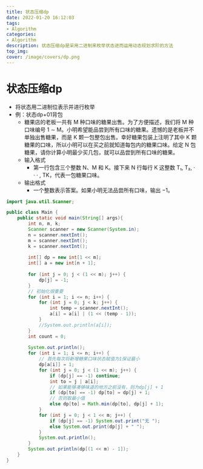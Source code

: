 ```yaml
---
title: 状态压缩dp
date: 2022-01-20 16:12:03
tags:
- Algorithm
categories: 
- Algorithm
description: 状态压缩dp是采用二进制来枚举状态进而运用动态规划求阶的方法
top_img: 
cover: /image/covers/dp.png
---
```


# 状态压缩dp

* 将状态用二进制位表示并进行枚举
* 例：状态dp+01背包
  * 糖果店的老板一共有 M 种口味的糖果出售。为了方便描述，我们将 M 种口味编号 1 ∼ M。小明希望能品尝到所有口味的糖果。遗憾的是老板并不单独出售糖果，而是 K 颗一包整包出售。幸好糖果包装上注明了其中 K 颗糖果的口味，所以小明可以在买之前就知道每包内的糖果口味。给定 N 包糖果，请你计算小明最少买几包，就可以品尝到所有口味的糖果。
  * 输入格式
    * 第一行包含三个整数 N、M 和 K。接下来 N 行每行 K 这整数 T₁, T₂, · · · , TK，代表一包糖果口味。
  * 输出格式
    * 一个整数表示答案。如果小明无法品尝所有口味，输出 −1。

```java
import java.util.Scanner;

public class Main {
	public static void main(String[] args){
		int n, m, k;
		Scanner scanner = new Scanner(System.in);
		n = scanner.nextInt();
		m = scanner.nextInt();
		k = scanner.nextInt();
		
		int[] dp = new int[1 << m];
		int[] a = new int[n + 1];
		
		for (int j = 0; j < (1 << m); j++) {
			dp[j] = -1;
		}
		// 初始化很重要
		for (int i = 1; i <= n; i++) {
			for (int j = 0; j < k; j++) {
				int temp = scanner.nextInt();
				a[i] = a[i] | (1 << (temp - 1));
			}
			//System.out.println(a[i]);
		}
		int count = 0;
		
		System.out.println();
		for (int i = 1; i <= n; i++) {
            // 首先每次将新增糖果口味状态赋值为1保证最小
            dp[a[i]] = 1;
			for (int j = 0; j < (1 << m); j++) {
				if (dp[j] == -1) continue;
				int to = j | a[i];
                // 如果能够凑够味道的地方之前没有，则为dp[j] + 1
				if (dp[to] == -1) dp[to] = dp[j] + 1;
                // 否则取最小值
				else dp[to] = Math.min(dp[to], dp[j] + 1);
			}
			for (int j = 0; j < 1 << m; j++) {
				if (dp[j] == -1) System.out.print("无 ");
				else System.out.print(dp[j] + " ");
			}
			System.out.println();
		}
		System.out.println(dp[(1 << m) - 1]);
	}
}

```

